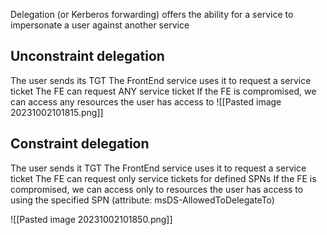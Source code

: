 
Delegation (or Kerberos forwarding) offers the ability for a service to impersonate a user against another service

## Unconstraint delegation


The user sends its TGT The FrontEnd service uses it to request a service ticket The FE can request ANY service ticket If the FE is compromised, we can access any resources the user has access to
![[Pasted image 20231002101815.png]]

## Constraint delegation
The user sends it TGT The FrontEnd service uses it to request a service ticket The FE can request only service tickets for defined SPNs If the FE is compromised, we can access only to resources the user has access to using the specified SPN (attribute: msDS-AllowedToDelegateTo)


![[Pasted image 20231002101850.png]]

